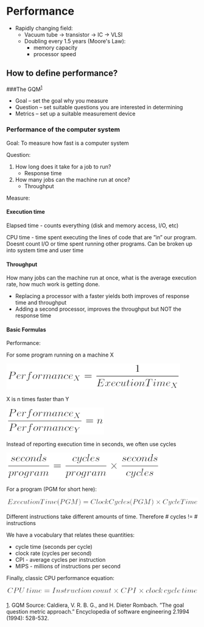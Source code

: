 # Performance
* Rapidly changing field:
  * Vacuum tube → transistor → IC → VLSI
  * Doubling every 1.5 years (Moore's Law):
    * memory capacity
    * processor speed



## How to define performance?

###The GQM<sup id="a1">[1](#f1)</sup>
* Goal – set the goal why you measure
* Question – set suitable questions you are interested in determining
* Metrics – set up a suitable measurement device

### Performance of the computer system
Goal:
To measure how fast is a computer system

Question:
1. How long does it take for a job to run?
   * Response time
2. How many jobs can the machine run at once?
   * Throughput

Measure:

#### Execution time
Elapsed time - counts everything (disk and memory access, I/O, etc)

CPU time - time spent executing the lines of code that are ”in” our program. Doesnt count I/O or time spent running other programs. Can be broken up into system time and user time

#### Throughput
How many jobs can the machine run at once, what is the average execution rate, how much work is getting done.


* Replacing a processor with a faster yields both improves of response
time and throughput
* Adding a second processor, improves the throughput but NOT the
response time

#### Basic Formulas
Performance:

For some program running on a machine X

![picture of simple formula][performance-simple-formula]

X is n times faster than Y

![picture of performance X being better then performance Y n times][machine-X-better-n-times]

Instead of reporting execution time in seconds, we often use cycles

![picture of cycles instead of seconds][cycles-instead-of-seconds]

For a program (PGM for short here):

![picture of execution time for a program][execution-time-for-program]

Different instructions take different amounts of time. Therefore # cycles != # instructions

We have a vocabulary that relates these quantities:
* cycle time (seconds per cycle)
* clock rate (cycles per second)
* CPI - average cycles per instruction
* MIPS - millions of instructions per second

Finally, classic CPU performance equation:

![picture of the equation][cpu-time-formula]



[1](#a1). GQM Source: Caldiera, V. R. B. G., and H. Dieter Rombach. ”The
goal question metric approach.” Encyclopedia of software engineering
2.1994 (1994): 528-532.

[performance-simple-formula]: ./images/performance_simple_formula.png
[machine-X-better-n-times]: ./images/X_is_better_n_times.png
[cycles-instead-of-seconds]: ./images/cycles_instead_of_seconds.png
[execution-time-for-program]: ./images/program_execution_time.png
[cpu-time-formula]: ./images/cpu_time.png